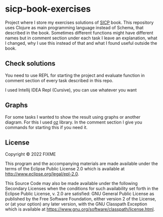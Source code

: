 # sicp-book-exercises

Project where I store my exercises solutions of 
[SICP](https://newstar.rinet.ru/~goga/sicp/sicp.pdf) book.
This repository uses Clojure as main programming
language instead of Schema, that described in the book.
Sometimes different functions might have different names
but in comment section under each task I leave an
explanation, what I changed, why I use this instead of
that and what I found useful outside the book.

## Check solutions

You need to use REPL for starting the project and evaluate
function in comment section of every task described in this
repo.

I used Intellij IDEA Repl (Cursive), you can use whatever
you want


## Graphs

For some tasks I wanted to show the result using graphs or
another diagram. For this I used [oz](https://github.com/metasoarous/oz)
library. In the comment section I give you commands for
starting this if you need it.

## License

Copyright © 2022 FIXME

This program and the accompanying materials are made available under the
terms of the Eclipse Public License 2.0 which is available at
http://www.eclipse.org/legal/epl-2.0.

This Source Code may also be made available under the following Secondary
Licenses when the conditions for such availability set forth in the Eclipse
Public License, v. 2.0 are satisfied: GNU General Public License as published by
the Free Software Foundation, either version 2 of the License, or (at your
option) any later version, with the GNU Classpath Exception which is available
at https://www.gnu.org/software/classpath/license.html.
